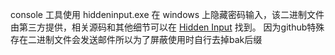 console 工具使用 hiddeninput.exe 在 windows 上隐藏密码输入，该二进制文件由第三方提供，相关源码和其他细节可以在 [Hidden Input](https://github.com/Seldaek/hidden-input) 找到。
因为github特殊存在二进制文件会发送邮件所以为了屏蔽使用时自行去掉bak后缀

